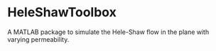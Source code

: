 # HeleShawToolbox
A MATLAB package to simulate the Hele-Shaw flow in the plane with varying permeability.
